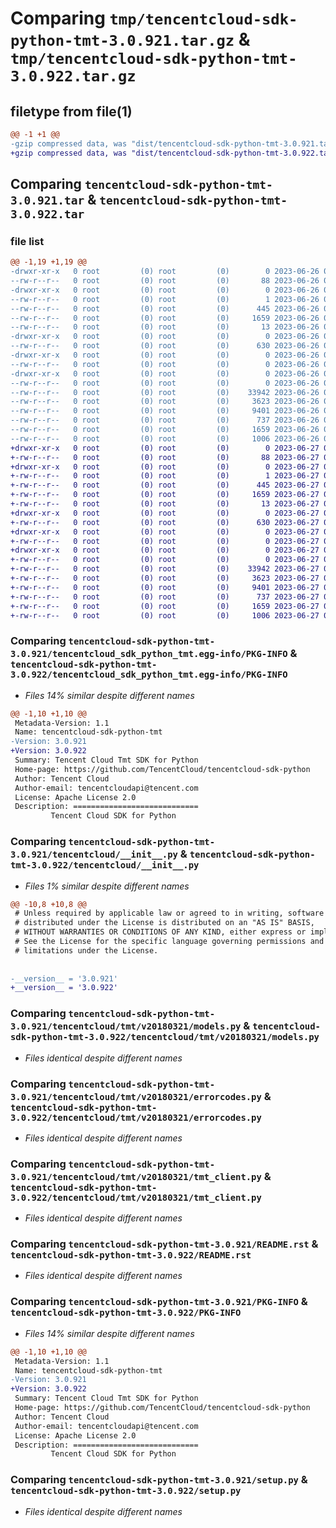 # Comparing `tmp/tencentcloud-sdk-python-tmt-3.0.921.tar.gz` & `tmp/tencentcloud-sdk-python-tmt-3.0.922.tar.gz`

## filetype from file(1)

```diff
@@ -1 +1 @@
-gzip compressed data, was "dist/tencentcloud-sdk-python-tmt-3.0.921.tar", last modified: Mon Jun 26 00:35:46 2023, max compression
+gzip compressed data, was "dist/tencentcloud-sdk-python-tmt-3.0.922.tar", last modified: Tue Jun 27 00:36:04 2023, max compression
```

## Comparing `tencentcloud-sdk-python-tmt-3.0.921.tar` & `tencentcloud-sdk-python-tmt-3.0.922.tar`

### file list

```diff
@@ -1,19 +1,19 @@
-drwxr-xr-x   0 root         (0) root         (0)        0 2023-06-26 00:35:46.000000 tencentcloud-sdk-python-tmt-3.0.921/
--rw-r--r--   0 root         (0) root         (0)       88 2023-06-26 00:35:46.000000 tencentcloud-sdk-python-tmt-3.0.921/setup.cfg
-drwxr-xr-x   0 root         (0) root         (0)        0 2023-06-26 00:35:46.000000 tencentcloud-sdk-python-tmt-3.0.921/tencentcloud_sdk_python_tmt.egg-info/
--rw-r--r--   0 root         (0) root         (0)        1 2023-06-26 00:35:46.000000 tencentcloud-sdk-python-tmt-3.0.921/tencentcloud_sdk_python_tmt.egg-info/dependency_links.txt
--rw-r--r--   0 root         (0) root         (0)      445 2023-06-26 00:35:46.000000 tencentcloud-sdk-python-tmt-3.0.921/tencentcloud_sdk_python_tmt.egg-info/SOURCES.txt
--rw-r--r--   0 root         (0) root         (0)     1659 2023-06-26 00:35:46.000000 tencentcloud-sdk-python-tmt-3.0.921/tencentcloud_sdk_python_tmt.egg-info/PKG-INFO
--rw-r--r--   0 root         (0) root         (0)       13 2023-06-26 00:35:46.000000 tencentcloud-sdk-python-tmt-3.0.921/tencentcloud_sdk_python_tmt.egg-info/top_level.txt
-drwxr-xr-x   0 root         (0) root         (0)        0 2023-06-26 00:35:46.000000 tencentcloud-sdk-python-tmt-3.0.921/tencentcloud/
--rw-r--r--   0 root         (0) root         (0)      630 2023-06-26 00:35:45.000000 tencentcloud-sdk-python-tmt-3.0.921/tencentcloud/__init__.py
-drwxr-xr-x   0 root         (0) root         (0)        0 2023-06-26 00:35:46.000000 tencentcloud-sdk-python-tmt-3.0.921/tencentcloud/tmt/
--rw-r--r--   0 root         (0) root         (0)        0 2023-06-26 00:35:45.000000 tencentcloud-sdk-python-tmt-3.0.921/tencentcloud/tmt/__init__.py
-drwxr-xr-x   0 root         (0) root         (0)        0 2023-06-26 00:35:46.000000 tencentcloud-sdk-python-tmt-3.0.921/tencentcloud/tmt/v20180321/
--rw-r--r--   0 root         (0) root         (0)        0 2023-06-26 00:35:45.000000 tencentcloud-sdk-python-tmt-3.0.921/tencentcloud/tmt/v20180321/__init__.py
--rw-r--r--   0 root         (0) root         (0)    33942 2023-06-26 00:35:45.000000 tencentcloud-sdk-python-tmt-3.0.921/tencentcloud/tmt/v20180321/models.py
--rw-r--r--   0 root         (0) root         (0)     3623 2023-06-26 00:35:45.000000 tencentcloud-sdk-python-tmt-3.0.921/tencentcloud/tmt/v20180321/errorcodes.py
--rw-r--r--   0 root         (0) root         (0)     9401 2023-06-26 00:35:45.000000 tencentcloud-sdk-python-tmt-3.0.921/tencentcloud/tmt/v20180321/tmt_client.py
--rw-r--r--   0 root         (0) root         (0)      737 2023-06-26 00:35:45.000000 tencentcloud-sdk-python-tmt-3.0.921/README.rst
--rw-r--r--   0 root         (0) root         (0)     1659 2023-06-26 00:35:46.000000 tencentcloud-sdk-python-tmt-3.0.921/PKG-INFO
--rw-r--r--   0 root         (0) root         (0)     1006 2023-06-26 00:35:45.000000 tencentcloud-sdk-python-tmt-3.0.921/setup.py
+drwxr-xr-x   0 root         (0) root         (0)        0 2023-06-27 00:36:04.000000 tencentcloud-sdk-python-tmt-3.0.922/
+-rw-r--r--   0 root         (0) root         (0)       88 2023-06-27 00:36:04.000000 tencentcloud-sdk-python-tmt-3.0.922/setup.cfg
+drwxr-xr-x   0 root         (0) root         (0)        0 2023-06-27 00:36:04.000000 tencentcloud-sdk-python-tmt-3.0.922/tencentcloud_sdk_python_tmt.egg-info/
+-rw-r--r--   0 root         (0) root         (0)        1 2023-06-27 00:36:04.000000 tencentcloud-sdk-python-tmt-3.0.922/tencentcloud_sdk_python_tmt.egg-info/dependency_links.txt
+-rw-r--r--   0 root         (0) root         (0)      445 2023-06-27 00:36:04.000000 tencentcloud-sdk-python-tmt-3.0.922/tencentcloud_sdk_python_tmt.egg-info/SOURCES.txt
+-rw-r--r--   0 root         (0) root         (0)     1659 2023-06-27 00:36:04.000000 tencentcloud-sdk-python-tmt-3.0.922/tencentcloud_sdk_python_tmt.egg-info/PKG-INFO
+-rw-r--r--   0 root         (0) root         (0)       13 2023-06-27 00:36:04.000000 tencentcloud-sdk-python-tmt-3.0.922/tencentcloud_sdk_python_tmt.egg-info/top_level.txt
+drwxr-xr-x   0 root         (0) root         (0)        0 2023-06-27 00:36:04.000000 tencentcloud-sdk-python-tmt-3.0.922/tencentcloud/
+-rw-r--r--   0 root         (0) root         (0)      630 2023-06-27 00:36:04.000000 tencentcloud-sdk-python-tmt-3.0.922/tencentcloud/__init__.py
+drwxr-xr-x   0 root         (0) root         (0)        0 2023-06-27 00:36:04.000000 tencentcloud-sdk-python-tmt-3.0.922/tencentcloud/tmt/
+-rw-r--r--   0 root         (0) root         (0)        0 2023-06-27 00:36:04.000000 tencentcloud-sdk-python-tmt-3.0.922/tencentcloud/tmt/__init__.py
+drwxr-xr-x   0 root         (0) root         (0)        0 2023-06-27 00:36:04.000000 tencentcloud-sdk-python-tmt-3.0.922/tencentcloud/tmt/v20180321/
+-rw-r--r--   0 root         (0) root         (0)        0 2023-06-27 00:36:04.000000 tencentcloud-sdk-python-tmt-3.0.922/tencentcloud/tmt/v20180321/__init__.py
+-rw-r--r--   0 root         (0) root         (0)    33942 2023-06-27 00:36:04.000000 tencentcloud-sdk-python-tmt-3.0.922/tencentcloud/tmt/v20180321/models.py
+-rw-r--r--   0 root         (0) root         (0)     3623 2023-06-27 00:36:04.000000 tencentcloud-sdk-python-tmt-3.0.922/tencentcloud/tmt/v20180321/errorcodes.py
+-rw-r--r--   0 root         (0) root         (0)     9401 2023-06-27 00:36:04.000000 tencentcloud-sdk-python-tmt-3.0.922/tencentcloud/tmt/v20180321/tmt_client.py
+-rw-r--r--   0 root         (0) root         (0)      737 2023-06-27 00:36:04.000000 tencentcloud-sdk-python-tmt-3.0.922/README.rst
+-rw-r--r--   0 root         (0) root         (0)     1659 2023-06-27 00:36:04.000000 tencentcloud-sdk-python-tmt-3.0.922/PKG-INFO
+-rw-r--r--   0 root         (0) root         (0)     1006 2023-06-27 00:36:04.000000 tencentcloud-sdk-python-tmt-3.0.922/setup.py
```

### Comparing `tencentcloud-sdk-python-tmt-3.0.921/tencentcloud_sdk_python_tmt.egg-info/PKG-INFO` & `tencentcloud-sdk-python-tmt-3.0.922/tencentcloud_sdk_python_tmt.egg-info/PKG-INFO`

 * *Files 14% similar despite different names*

```diff
@@ -1,10 +1,10 @@
 Metadata-Version: 1.1
 Name: tencentcloud-sdk-python-tmt
-Version: 3.0.921
+Version: 3.0.922
 Summary: Tencent Cloud Tmt SDK for Python
 Home-page: https://github.com/TencentCloud/tencentcloud-sdk-python
 Author: Tencent Cloud
 Author-email: tencentcloudapi@tencent.com
 License: Apache License 2.0
 Description: ============================
         Tencent Cloud SDK for Python
```

### Comparing `tencentcloud-sdk-python-tmt-3.0.921/tencentcloud/__init__.py` & `tencentcloud-sdk-python-tmt-3.0.922/tencentcloud/__init__.py`

 * *Files 1% similar despite different names*

```diff
@@ -10,8 +10,8 @@
 # Unless required by applicable law or agreed to in writing, software
 # distributed under the License is distributed on an "AS IS" BASIS,
 # WITHOUT WARRANTIES OR CONDITIONS OF ANY KIND, either express or implied.
 # See the License for the specific language governing permissions and
 # limitations under the License.
 
 
-__version__ = '3.0.921'
+__version__ = '3.0.922'
```

### Comparing `tencentcloud-sdk-python-tmt-3.0.921/tencentcloud/tmt/v20180321/models.py` & `tencentcloud-sdk-python-tmt-3.0.922/tencentcloud/tmt/v20180321/models.py`

 * *Files identical despite different names*

### Comparing `tencentcloud-sdk-python-tmt-3.0.921/tencentcloud/tmt/v20180321/errorcodes.py` & `tencentcloud-sdk-python-tmt-3.0.922/tencentcloud/tmt/v20180321/errorcodes.py`

 * *Files identical despite different names*

### Comparing `tencentcloud-sdk-python-tmt-3.0.921/tencentcloud/tmt/v20180321/tmt_client.py` & `tencentcloud-sdk-python-tmt-3.0.922/tencentcloud/tmt/v20180321/tmt_client.py`

 * *Files identical despite different names*

### Comparing `tencentcloud-sdk-python-tmt-3.0.921/README.rst` & `tencentcloud-sdk-python-tmt-3.0.922/README.rst`

 * *Files identical despite different names*

### Comparing `tencentcloud-sdk-python-tmt-3.0.921/PKG-INFO` & `tencentcloud-sdk-python-tmt-3.0.922/PKG-INFO`

 * *Files 14% similar despite different names*

```diff
@@ -1,10 +1,10 @@
 Metadata-Version: 1.1
 Name: tencentcloud-sdk-python-tmt
-Version: 3.0.921
+Version: 3.0.922
 Summary: Tencent Cloud Tmt SDK for Python
 Home-page: https://github.com/TencentCloud/tencentcloud-sdk-python
 Author: Tencent Cloud
 Author-email: tencentcloudapi@tencent.com
 License: Apache License 2.0
 Description: ============================
         Tencent Cloud SDK for Python
```

### Comparing `tencentcloud-sdk-python-tmt-3.0.921/setup.py` & `tencentcloud-sdk-python-tmt-3.0.922/setup.py`

 * *Files identical despite different names*

